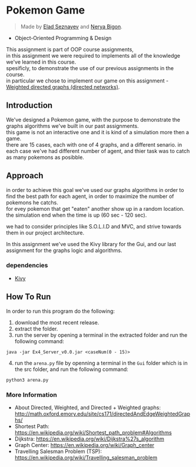 # Pokemon Game

> Made by [Elad Seznayev](https://github.com/eladsez) and [Nerya Bigon](https://github.com/nerya0001).

* Object-Oriented Programming & Design

This assignment is part of OOP course assignments,  
in this assignment we were required to implements all of the knowledge we've learned in this course.  
spesificly, to demonstrate the use of our previous assignments in the course.  
in particular we chose to implement our game on this assignment -  [Weighted directed graphs (directed networks)](https://github.com/nerya0001/Ex3).  

## Introduction
We've designed a Pokemon game, with the purpose to demonstrate the graphs algorithms we've built in our past assignments.  
this game is not an interactive one and it is kind of a simulation more then a game.  
there are 15 cases, each with one of 4 graphs, and a different senario. in each case we've had different number of agent, and thier task was to catch as many pokemons as posibble.  

## Approach
in order to achieve this goal we've used our graphs algorithms in order to find the best path for each agent, in order to maximize the number of pokemons he catchs.  
for evey pokemon that get "eaten" another show up in a random location.  
the simulation end when the time is up (60 sec - 120 sec).  

we had to consider principles like S.O.L.I.D and MVC, and strive towards them in our project architecture.  

In this assignment we've used the Kivy library for the Gui, and our last assignment for the graphs logic and algorithms.  

### dependencies
* [Kivy](https://github.com/kivy/kivy)

## How To Run
In order to run this program do the following:
1. download the most recent release.  
2. extract the folder.  
3. run the server by opening a terminal in the extracted folder and run the following command:

``` 
java -jar Ex4_Server_v0.0.jar <caseNum(0 - 15)>
```  
4. run the `arena.py` file by openning a terminal in the `Gui` folder which is in the src folder, and run the following command:  

```
python3 arena.py
```  

### More Information
- About Directed, Weighted, and Directed + Weighted graphs: http://math.oxford.emory.edu/site/cs171/directedAndEdgeWeightedGraphs/
- Shortest Path: https://en.wikipedia.org/wiki/Shortest_path_problem#Algorithms
- Dijkstra: https://en.wikipedia.org/wiki/Dijkstra%27s_algorithm
- Graph Center: https://en.wikipedia.org/wiki/Graph_center
- Travelling Salesman Problem (TSP): https://en.wikipedia.org/wiki/Travelling_salesman_problem
